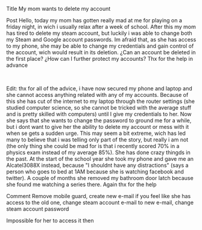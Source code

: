 Title
My mom wants to delete my account

Post
Hello, today my mom has gotten really mad at me for playing on a friday night, in wich i usually relax after a week of school. After this my mom has tired to delete my steam account, but luckily i was able to change both my Steam and Google account passwords. Im afraid that, as she has access to my phone, she may be able to change my credentials and gain control of the account, wich would result in its deletion. ¿Can an account be deleted in the first place? ¿How can I further protect my accounts? Thx for the help in advance

&#x200B;

Edit: thx for all of the advice, i have now secured my phone and laptop and she cannot access anything related with any of my accounts. Because of this she has cut of the internet to my laptop through the router settings (she studied computer science, so she cannot be tricked with the average stuff and is pretty skilled with computers) until I give my credentials to her. Now she says that she wants to change the password to ground me for a while, but i dont want to give her the ability to delete my account or mess with it when se gets a sudden urge. This may seem a bit extreme, wich has led many to believe that i was telling only part of the story, but really i am not (the only thing she could be mad for is that i recently scored 70% in a physics exam instead of my average 85%). She has done crazy thingds in the past. At the start of the school year she took my phone and gave me an Alcatel3088X instead, because "I shouldnt have any distractions" (says a person who goes to bed at 1AM because she is watching facebook and twitter). A couple of months she removed my bathroom door latch because she found me watching a series there. Again thx for the help

Comment
Remove mobile guard, create new e-mail if you feel like she has access to the old one, change steam account e-mail to new e-mail, change steam account password

Impossible for her to access it then
